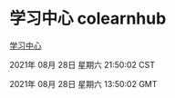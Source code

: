 # 学习中心 colearnhub
[学习中心](http://111.175.123.40:56308/colearnhub/)

2021年 08月 28日 星期六 21:50:02 CST

2021年 08月 28日 星期六 13:50:02 GMT
